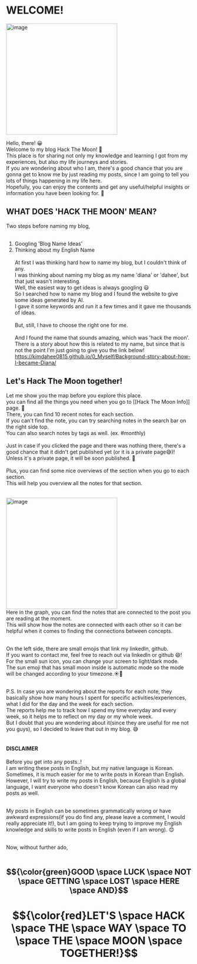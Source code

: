 # WELCOME!

<img width="302" alt="image" src="https://github.com/user-attachments/assets/4abda4e6-1a79-4a05-8ef3-634e3e761558">

Hello, there! 😀<br />
Welcome to my blog Hack The Moon! 🌙<br />
This place is for sharing not only my knowledge and learning I got from my experiences, but also my life journeys and stories. <br />
If you are wondering about who I am, there's a good chance that you are gonna get to know me by just reading my posts, since I am going to tell you lots of things happening in my life here. <br />
Hopefully, you can enjoy the contents and get any useful/helpful insights or information you have been looking for. 🎈<br />

## WHAT DOES 'HACK THE MOON' MEAN?
Two steps before naming my blog, <br /><br />
1. Googling 'Blog Name Ideas'<br />
2. Thinking about my English Name<br /><br />
At first I was thinking hard how to name my blog, but I couldn't think of any.<br />
I was thinking about naming my blog as my name 'diana' or 'dahee', but that just wasn't interesting.<br />
Well, the easiest way to get ideas is always googling 😃<br />
So I searched how to name my blog and I found the website to give some ideas generated by AI.<br />
I gave it some keywords and run it a few times and it gave me thousands of ideas.<br /><br />
But, still, I have to choose the right one for me.<br /><br />
And I found the name that sounds amazing, which was 'hack the moon'.<br />
There is a story about how this is related to my name, but since that is not the point I'm just going to give you the link below! <br />
https://kimdahee0815.github.io/0_Myself/Background-story-about-how-I-became-Diana/

## Let's Hack The Moon together!
Let me show you the map before you explore this place.  <br />
you can find all the things you need when you go to [[Hack The Moon Info]] page. 🫠  <br />
There, you can find 10 recent notes for each section.  <br />
If you can't find the note, you can try searching notes in the search bar on the right side top.  
You can also search notes by tags as well. (ex. #monthly)  <br /><br />
Just in case if you clicked the page and there was nothing there, there's a good chance that it didn't get published yet (or it is a private page😅)!  <br />
Unless it's a private page, it will be soon published. 🙂  <br /><br />
Plus, you can find some nice overviews of the section when you go to each section.  <br />
This will help you overview all the notes for that section.  <br /><br />

<img width="302" alt="image" src="https://github.com/user-attachments/assets/590df087-93a5-4a9f-8843-5169560138c2">
<br />
Here in the graph, you can find the notes that are connected to the post you are reading at the moment.  <br />
This will show how the notes are connected with each other so it can be helpful when it comes to finding the connections between concepts.<br /><br />

On the left side, there are small emojis that link my linkedIn, github.  <br />
If you want to contact me, feel free to reach out via linkedIn or github 😄!  <br />
For the small sun icon, you can change your screen to light/dark mode.  <br />
The sun emoji that has small moon inside is automatic mode so the mode will be changed according to your timezone.☀️🌙<br /><br />

P.S. In case you are wondering about the reports for each note, they basically show how many hours I spent for specific activities/experiences, what I did for the day and the week for each section.  <br />
The reports help me to track how I spend my time everyday and every week, so it helps me to reflect on my day or my whole week.  <br />
But I doubt that you are wondering about it(since they are useful for me not you guys), so I decided to leave that out in my blog. 😅<br /><br />

#### DISCLAIMER
Before you get into any posts..!  <br />
I am writing these posts in English, but my native language is Korean.  <br />
Sometimes, it is much easier for me to write posts in Korean than English.  <br />
However, I will try to write my posts in English, because English is a global language, I want everyone who doesn't know Korean can also read my posts as well.  <br /><br />
  
My posts in English can be sometimes grammatically wrong or have awkward expressions(if you do find any, please leave a comment, I would really appreciate it!), but I am going to keep trying to improve my English knowledge and skills to write posts in English (even if I am wrong). 😊  <br /><br />

Now, without further ado, <br /><br />


## $${\color{green}GOOD \space LUCK \space NOT \space GETTING \space LOST \space HERE \space AND}$$

# $${\color{red}LET'S \space HACK \space THE \space WAY \space TO \space THE \space MOON \space TOGETHER!}$$

[^1]: goddess of hunt, the wilderness, wild animals, nature vegetation, childbirth, care of children and chastity
